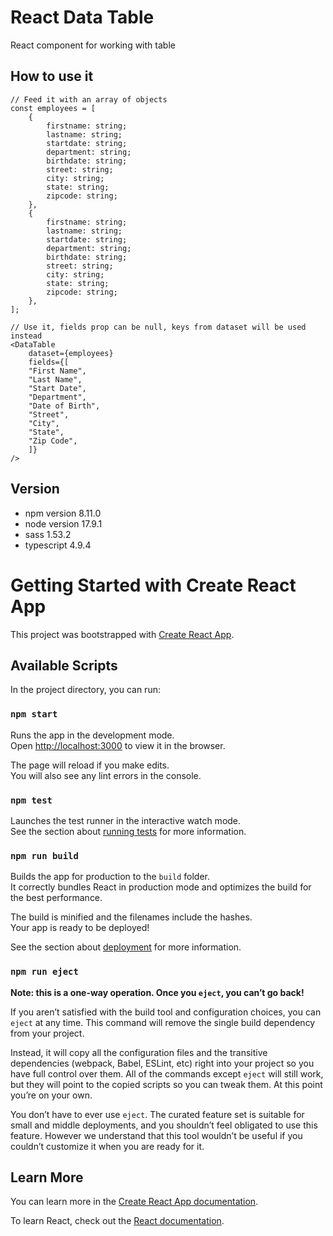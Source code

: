 # React Data Table

React component for working with table

## How to use it

```
// Feed it with an array of objects
const employees = [
    {
        firstname: string;
        lastname: string;
        startdate: string;
        department: string;
        birthdate: string;
        street: string;
        city: string;
        state: string;
        zipcode: string;
    },
    {
        firstname: string;
        lastname: string;
        startdate: string;
        department: string;
        birthdate: string;
        street: string;
        city: string;
        state: string;
        zipcode: string;
    },
];

// Use it, fields prop can be null, keys from dataset will be used instead
<DataTable
    dataset={employees}
    fields={[
    "First Name",
    "Last Name",
    "Start Date",
    "Department",
    "Date of Birth",
    "Street",
    "City",
    "State",
    "Zip Code",
    ]}
/>
```

## Version

- npm version 8.11.0
- node version 17.9.1
- sass 1.53.2
- typescript 4.9.4

# Getting Started with Create React App

This project was bootstrapped with [Create React App](https://github.com/facebook/create-react-app).

## Available Scripts

In the project directory, you can run:

### `npm start`

Runs the app in the development mode.\
Open [http://localhost:3000](http://localhost:3000) to view it in the browser.

The page will reload if you make edits.\
You will also see any lint errors in the console.

### `npm test`

Launches the test runner in the interactive watch mode.\
See the section about [running tests](https://facebook.github.io/create-react-app/docs/running-tests) for more information.

### `npm run build`

Builds the app for production to the `build` folder.\
It correctly bundles React in production mode and optimizes the build for the best performance.

The build is minified and the filenames include the hashes.\
Your app is ready to be deployed!

See the section about [deployment](https://facebook.github.io/create-react-app/docs/deployment) for more information.

### `npm run eject`

**Note: this is a one-way operation. Once you `eject`, you can’t go back!**

If you aren’t satisfied with the build tool and configuration choices, you can `eject` at any time. This command will remove the single build dependency from your project.

Instead, it will copy all the configuration files and the transitive dependencies (webpack, Babel, ESLint, etc) right into your project so you have full control over them. All of the commands except `eject` will still work, but they will point to the copied scripts so you can tweak them. At this point you’re on your own.

You don’t have to ever use `eject`. The curated feature set is suitable for small and middle deployments, and you shouldn’t feel obligated to use this feature. However we understand that this tool wouldn’t be useful if you couldn’t customize it when you are ready for it.

## Learn More

You can learn more in the [Create React App documentation](https://facebook.github.io/create-react-app/docs/getting-started).

To learn React, check out the [React documentation](https://reactjs.org/).
